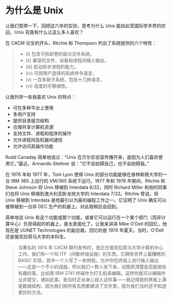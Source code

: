 # 为什么是 Unix

让我们暂停一下，回顾这六年的实验，思考为什么 Unix 能如此受国际学术界的欢迎。Unix 究竟有什么让这么多人喜欢？

在 CACM 论文的开头，Ritchie 和 Thompson 列出了系统提供的六个特性：

>- (i) 包含可拆卸卷的层次文件系统，
>- (ii) 兼容的文件、设备和进程间输入输出，
>- (iii) 启动异步进程的能力，
>- (iv) 可按用户选择的系统命令语言，
>- (v) 一百多款子系统，包括十几种语言，
>- (vi) 高度的可移植性。

让我列举一些我喜欢 Unix 的特点：

* 可在多种平台上使用
* 多用户支持
* 提供目录层次结构
* 合理共享计算机资源
* 支持文件、进程和程序的操作
* 允许进程间及机器间通信
* 允许访问其操作功能

Rudd Canaday 简单地说过：“Unix 在贝尔实验室传播开来，是因为人们喜欢使用它。”最近，Armando Stettner 说：“它不会妨碍自己，也不会妨碍我。”

在 1976 年和 1977 年，Tom Lyon 使得 Unix 的部分功能能够在普林斯顿大学的一台 IBM 360 上运行的 VM/360 系统下运行。1977 年和 1978 年期间，Ritchie 和 Steve Johnson 将 Unix 移植到 Interdata 8/32，同时 Richard Miller 和他的同事们也将 Unix 移植到澳大利亚卧龙岗大学的 Interdata 7/32。Ritchie 曾说，将 Unix 移植到 Interdata 是他最引以为豪的编程工作之一。它证明了 Unix 确实可以被移植到一台非 DEC 生产的机器上。对此我稍后会回到。

简单地说 Unix 有这个功能或那个功能，或者它可以运行在一个某个部门（而非计算中心）负担得起的机器上，是太表面化了。让我来讲讲 Mike O'Dell 的回忆，他现在是 UUNET Technologies 的副总裁，回忆的是 1974 年夏天。当时，O'Dell 还是俄克拉荷马大学的本科生。

>当著名的 1974 年 CACM 期刊发布时，我正在俄克拉荷马大学计算机中心工作。我们有一个叫 ITF（间歇终端设施）的东西，它拥有世界上最糟糕的 BASIC 实现，其中一个人写了一些例程，允许你在终端上进行输入输出——这是一个不小的成就。所以我们一群人坐下来，试图弄清楚是否能做些有趣的事，比如用 IBM 2741 终端作为打孔机来编辑。这样你就可以编辑作业并提交，诸如此类。我当时正全身心投入这件事——我记得我的黑板上满是数据结构，因为我们把所有东西都建进了文件里，因为我们当时还不知道更好的方法。
>
>

